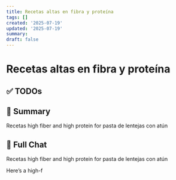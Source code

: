 ```yaml
---
title: Recetas altas en fibra y proteína
tags: []
created: '2025-07-19'
updated: '2025-07-19'
summary:
draft: false
---
```


# Recetas altas en fibra y proteína

## ✅ TODOs


## 📌 Summary
Recetas high fiber and high protein for pasta de lentejas con atún

## 🧠 Full Chat


Recetas high fiber and high protein for pasta de lentejas con atún 



Here’s a high-f